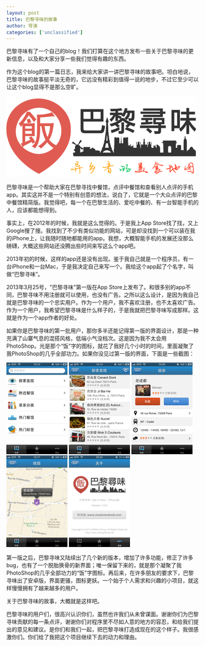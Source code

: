 ```yaml
---
layout: post
title: 巴黎寻味的故事
author: 导演
categories: ['unclassified']
---
```


巴黎寻味有了一个自己的blog！我们打算在这个地方发布一些关于巴黎寻味的更新信息，以及和大家分享一些我们觉得有趣的东西。

作为这个blog的第一篇日志，我来给大家讲一讲巴黎寻味的故事吧。坦白地说，巴黎寻味的故事挺平淡无奇的，它远没有精彩到值得一说的地步，不过它至少可以让这个blog显得不是那么空旷。

<p><img src="/assets/img/app_logo_wide.png" alt="巴黎寻味 App Logo"/></p>

巴黎寻味是一个帮助大家在巴黎寻找中餐馆，点评中餐馆和查看别人点评的手机app。其实这并不是一个特别有创意的想法，说白了，它就是一个大众点评的巴黎中餐馆精简版。我觉得吧，每一个在巴黎生活的、爱吃中餐的、有一台智能手机的人，应该都能想得到。

事实上，在2012年的时候，我就是这么觉得的。于是我上App Store找了找，又上Google搜了搜。我找到了不少有类似功能的网站，可是却没找到一个可以装在我的iPhone上，让我随时随地都能用的app。我想，大概智能手机的发展还没那么磅礴，大概这些网站还没腾出些时间来写这么个app吧。

2013年初的时候，这样的app还是没有出现。鉴于我自己就是一个程序员，有一台iPhone和一台Mac，于是我决定自己来写一个。我给这个app起了个名字，叫做“巴黎寻味”。

2013年3月25号，"巴黎寻味"第一版在App Store上发布了。和很多别的app不同，巴黎寻味不用注册就可以使用，也没有广告。之所以这么设计，是因为我自己就是巴黎寻味的一个忠实用户。作为一个用户，我不喜欢注册，也不太喜欢广告。作为一个用户，我希望巴黎寻味是什么样子的，于是我就把巴黎寻味写成那样。这就是作为一个app作者的好处。

如果你是巴黎寻味的第一批用户，那你多半还能记得第一版的界面设计，那是一种充满了山寨气息的混搭风格，低端小气没档次。这是因为我不太会用PhotoShop。光是那个“饭”字的图标，就花了我好几个小时的时间，里面凝聚了我PhotoShop的几乎全部功力。如果你没见过第一版的界面，下面是一些截图：

<p>
  <img style="width: 160px;" src="/blog/img/2013-12-14/iphone_screenshot_1.0_1.png" alt="巴黎寻味第一版截图"/>
  <img style="width: 160px;" src="/blog/img/2013-12-14/iphone_screenshot_1.0_2.png" alt="巴黎寻味第一版截图"/>
  <img style="width: 160px;" src="/blog/img/2013-12-14/iphone_screenshot_1.0_3.png" alt="巴黎寻味第一版截图"/>
  <img style="width: 160px;" src="/blog/img/2013-12-14/iphone_screenshot_1.0_4.png" alt="巴黎寻味第一版截图"/>
  <img style="width: 160px;" src="/blog/img/2013-12-14/iphone_screenshot_1.0_5.png" alt="巴黎寻味第一版截图"/>
</p>

第一版之后，巴黎寻味又陆续出了几个新的版本，增加了许多功能，修正了许多bug，也有了一个脱胎换骨的新界面；唯一保留下来的，就是那个凝聚了我PhotoShop的几乎全部功力的“饭”字图标。再后来，在许多朋友的要求下，巴黎寻味出了安卓版，界面更骚，图标更妖。一个始于个人需求和兴趣的小项目，就这样慢慢拥有了越来越多的用户。

关于巴黎寻味的故事，大概就是这样吧。

巴黎寻味的用户们，很高兴认识你们，虽然也许我们从未曾谋面。谢谢你们为巴黎寻味贡献的每一条点评，谢谢你们对程序里不尽如人意的地方的容忍，和给我们提出的意见和建议。是你们和我们一起，把巴黎寻味打造成现在的这个样子。我很感激你们。你们给了我把这个项目继续下去的动力和理由。
